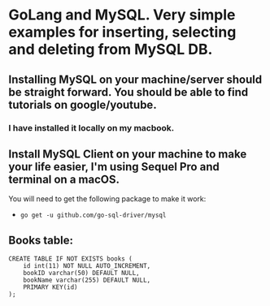 # GoLang and MySQL. Very simple examples for inserting, selecting and deleting from MySQL DB.

## Installing MySQL on your machine/server should be straight forward. You should be able to find tutorials on google/youtube. 
### I have installed it locally on my macbook.

## Install MySQL Client on your machine to make your life easier, I'm using Sequel Pro and terminal on a macOS.

You will need to get the following package to make it work:
* `go get -u github.com/go-sql-driver/mysql`

## Books table:
```
CREATE TABLE IF NOT EXISTS books (
    id int(11) NOT NULL AUTO_INCREMENT,
    bookID varchar(50) DEFAULT NULL,
    bookName varchar(255) DEFAULT NULL,
    PRIMARY KEY(id)
);
```
